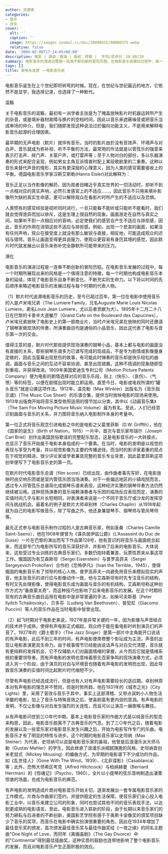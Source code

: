 ```yaml
---
author: 洪德青
categories:
- 音乐
- 评论
cover:
  alt: ''
  caption: ''
  image: https://images.soomal.cc/doc/20090415/00000375.webp
  relative: false
date: '2004-02-08T17:14:05+08:00'
description: 电影 | 源自：银海 | 版权：转载 |  平均/总评分：10.00/20
summary: 电影音乐的演进过程是一连串不断创新的冒险历程。在电影音乐发展的过程中，每一个时期所展现出来的风格是一个值得注意的特徵，每一个时期也构成电影音乐本身的延续，体现了电影音乐自身不断变化、不断充实的生命力。以下将以时间的先后顺序来略述电影音乐的发展过程与每个时期的代表人物。
tags: []
title: 发响与发想 ――电影音乐史
---
```


电影音乐诞生在上个世纪即将转弯的时候。现在，在世纪与世纪最近的地方，它依然不是显学，我选择记录，也选择了一种断代。



滥觞



关于电影音乐的滥觞，最初有一派学者主张是为了掩盖放映影片时机器运转所产生的杂音，或是填补器材故障与换片的空档时间，因此以音乐来遮蔽噪音或把音乐当成串场的仲介。但是，我们随即发现这种说法过於偏向功能主义，不是用来解释电影音乐起源的合理因素。



最早期的无声电影（默片）就伴有音乐，当时的影片由於没有音效声、环境声与对白声，音乐就成为弥补视、听不平衡的方法，最常用的作法就是以管弦乐的强音来表示打击声、摔门声、关窗户声，或打雷声等；至于人物对白的部份，多以乐器演奏的形式来配合呈现，例如男女主角互诉情衷时配上某段歌剧里的二重奏。这种以音乐来替代声音的情形，其实有更深层的心理意义，因为人类的感官需要接收上的平衡。德国电影音乐学家汉斯艾斯勒(Hanns Eisler)对此解释为：



音乐正足以当作影像的解药，因为观者目睹近乎真实世界的一切活动时，却听不到一点相对应的真实声响，必然引发感官上的不适应……，因此音乐不只用来填补影像所欠缺的真实生命感，更可以解除观众在看影片时所产生的不适应以及恐惧。



人类惯有的感官经验是视听同时进行，一旦只能看不能听或只能听不能看时，我们就会觉得诡异而加以排斥，这是生理上很自然的现象。画面游走在自然与真实之间，如果听不到一点相应对的音响，必定使我们的感官会产生不适应与排拒感，因此，音乐的作用在消弭这些不适应与排拒感。例如，出现一个悲哀的画面，如果没有任何声响，观众在接受度上就没有那么敏锐与直接，相反地，可能造成观众的迟钝与错愕。音乐让画面变得更具说服力，使观众更容易有身历其境的感觉，因此默片时代就发展出以音乐来弥补完全静默所可能带来的压力。



演化





电影音乐的演进过程是一连串不断创新的冒险历程。在电影音乐发展的过程中，每一个时期所展现出来的风格是一个值得注意的特徵，每一个时期也构成电影音乐本身的延续，体现了电影音乐自身不断变化、不断充实的生命力。以下将以时间的先后顺序来略述电影音乐的发展过程与每个时期的代表人物。



（1）默片时代追溯电影音乐的历史，至今已超过百年。第一位在电影中使用音乐的人是卢米埃兄弟（The Lumiere Family，兄名Auguste Marie Louis Nicolas Lumiere，弟名Louis Jean Lumiere，尤以后者贡献为大）。1895年十二月二十八日在巴黎的卡普辛大道餐厅（Grand Cafe on the Boulevard des Capucines），卢米埃兄弟放映了电影史上的第一部商业片，当时卢米埃兄弟在放映的同时还邀请了钢琴家做现场的伴奏，所演奏曲目均是通俗的小品音乐，因此这代表了电影与音乐第一次的交会。



值得注意的是，默片时代那些提供现场演奏的钢琴小品，基本上都与电影的画面没有直接的关系，那些钢琴乐谱多为已谱写完成的现成品，不是专为剧情或影像量身定做的，因此当萤幕出现悲伤的故事，有可能此时弹奏的音乐却是快乐轻松的曲调，画面与音乐之间的互动不容易协调，甚至出现错置。这种不搭调的现象随即受到重视，并获得改进。1909年美国爱迪生专利公司（Motion Picture Patents Company）便为电影的剧情选择对应的音乐乐段，贴上〈快乐〉、〈哀伤〉、〈气愤〉等的标签，以便在剧情出现时能立即运用。直至今日，电影或电视所谓的“罐头音乐”就是沿袭这项作法。1912年，温克勒（Max Winkler）出版名为《音乐指示谱》（The Music Cue Sheet）的乐谱合集，提供当时放映电影的现场来使用。1913年出版商开始将音乐类型依照适用的情节加以分类，其中以《动画音乐集》（The Sam Fox Moving Picture Music Volume）最为有名。至此，人们已经意识到画面与音乐的关系，并力图将音乐纳入电影制作本身的考量中。



第一位正式将音乐观念引进电影之中的是电影之父葛里菲斯（D.W. Griffth），他在《国家的诞生》（Birth of Nation，1915）一片中，首次与音乐家布瑞尔（Joseph Carl Briel）创作出美国民俗歌谣的完整配乐型态，这是电影音乐的一大转捩点，也显示了音乐开始属于电影本身组成的一个要素。在当时，电影的发明是以视觉的再现与享受为考量，并以视觉影像为主要的传播途径。而当时的影评家着重的观点在于视觉的精进，很少评论家或学者兼具完整的音乐专业背景，因此葛里菲斯这项创举便写下了电影音乐史的第一页。



在默片时代电影音乐总谱（film score）已经出现，由作曲者事先写好，在电影放映时由交响乐团或是室内管弦乐团当场演奏。对于一些偏远地区的小镇戏院而言，透过专人将管弦乐总谱简化成钢琴乐谱来表现，这种经济实惠的钢琴伴奏方法仍然继续被沿用。这种现场演奏的音乐端赖演奏者与乐团的临场反应表现而定，演奏的实值时间几乎与影片长短相同，对表演者来说是一个不同于音乐厅或沙龙的发挥空间与挑战机会。最着名的例子是默片大师卓别林（Charles Chaplin）从1918年起就为自己的电影写做音乐，除了写曲之外，他还身兼提琴手、钢琴师与管风琴师等。



最先正式参与电影音乐制作过程的人是古典音乐家，例如圣桑（Charles Camille Saint-Saens），他在1908年便曾为《谋杀居伊兹公爵》（L'Assassint du Duc de Guise）一片在巴黎的演出而写下作品第128号，他有意识的将音乐与画面统合起来，而这部专门为电影所写的音乐深获好评，并影响了后来的电影音乐。大体说来，这些受过专业训练的古典音乐家们，多数仍抱持着兼差、玩票性质来从事这项工作。俄国因为有艾森斯坦（Sergei Eisenstein）与普罗高菲夫（Sergei Sergeyevich Prokofiev）合作的《恐怖伊凡》（Ivan the Terrible，1945），使得俄国的电影音乐有了领导的核心人物。普罗高菲夫一向避免用音乐来模拟现实的声音，他主张音乐的进行应与影像动作一致，他与艾森斯坦有时先专注音乐的结构，有时又先处理影像，使得电影音乐成为画面与音乐的有机结构，艾森斯坦称这种创作方式为“垂直蒙太奇”，而这种技巧也影响了后来电影音乐的发展。在这个时期将现有的古典音乐曲目运用在电影中是非常普遍的手法，如柴可夫斯基（Peter Ilyitch Tchaikovsky）、贝多芬（Ludwig Van Beethoven）、普契尼（Giacomo Puccini）等人的音乐作品在当时电影中皆曾出现。



（2）起飞时期对于电影史来说，1927年是非常关键的一年，因为影像与声音结合的技术终于成熟，使得有声电影正式崛起，观众终于能在看电影时听到演员们的声音了。1927年的《爵士歌手》（The Jazz Singer）是第一部片中主角能开口说话的有声电影，此后不到三年的时间，有声电影便席卷整个影坛成为主流，声音的出现让电影表演更具生命力。由于故事情节已经能由说话声与对白交代清楚，音乐就有更纯粹的发挥机会，它不仅辅助人们对画面情绪的掌握，从今而后它就是情绪系统的重要领导者。而有声电影的发明也意味着原先百家争鸣的现场演奏方式，必须进入另一个阶段，由于演员的对白与环境音也随着有声电影的发明而出现，因此导致音乐演奏的实值时间比起默片时代缩短不少。



尽管有声电影已经造成流行，但是也有人对有声电影需要较长的适应期。卓别林原本对有声电影的理念并不赞同，但是时势所趋，他在1931年的《城市之光》（City Lights）里，采用了音效与音乐于其中，事实上这部滑稽、又带点讽刺小人物生活辛酸的电影，加上了音乐与特殊音效之后，使喜剧富有更内敛的意涵。有声电影的发明，不仅让影像与对白发生强烈的关连性，而且可以让演员一展歌喉与舞技。



从有声电影问世到三○年代中期，基本上电影音乐家的作曲方式是以纯音乐的型态来构思，因此，电影音乐脱离不了古典音乐的气息。到了三○年代之后，随着电影的发展以及一些音乐家对电影音乐发生兴趣之后，开始为电影写作专门的乐曲，电影音乐才有了明显的特性与进步。这个时期的电影音乐家以史坦纳（Max Steiner）为代表，史坦纳可以说是电影音乐家的鼻祖，他曾是后浪漫乐派大师马勒（Gustav Mahler）的学生，因此继承了浪漫乐派细腻旖旎的风格，史坦纳首创米老鼠式（Mickey Mousing）的编曲方式，为早期的电影谱下不少成功的作品，如《乱世佳人》（Gone With The Wind，1939）、《北非谍影》（Casablanca）等；此外，恐怖大师希区考克（Alfred Hitchcock）与柏纳赫曼（Bernard Herrman）的《惊魂记》（Psycho，1960），全片以小提琴的弦乐音响制造出凄栗惊骇的场面，也成为电影音乐的典范。



有声电影的发明造成片商对电影音乐开始关切，逐渐发展出一套专属电影音乐家的工作模式。片商与作曲家们签约，并提供稳定的生活保障，使音乐家们全心投入电影工业中，以音乐来建立公司的形象，同时也尝试其他不同的音乐表现手法，以达到更成熟的电影语言。至此，电影音乐进入崭新的阶段，由于长期以来音乐家们的努力耕耘与后进者的不断创新，美国影艺学院有感于于奥斯卡金像奖的颁奖项目缺少了音乐的奖项，而音乐在电影中确实扮演很重要的角色，因此在1934年增加了最佳音乐奖的颁发，首次颁发最佳音乐奖与最佳作曲奖给《一夜之缘》的同名主题曲"One Night of Love，而同年《离婚喜剧》（The Gay Divorce）中的"Continental"得到最佳插曲奖，这种实质的鼓励也连带地影响了整个电影音乐的发展，而且对电影音乐产生正面积极的效应。